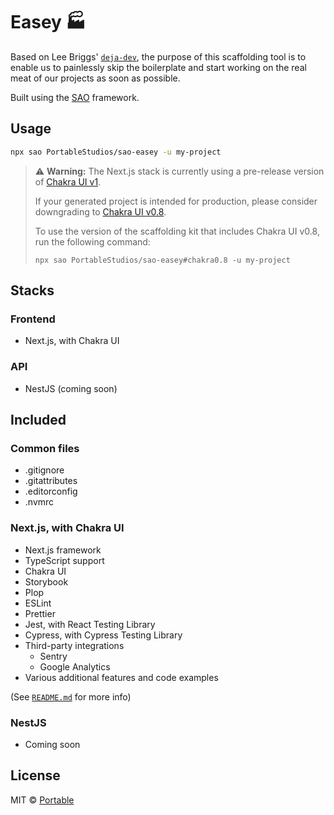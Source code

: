 # Easey 🏭

Based on Lee Briggs' [`deja-dev`](https://github.com/theleebriggs/deja-dev),
the purpose of this scaffolding tool is to enable us to painlessly skip the
boilerplate and start working on the real meat of our projects as soon as possible.

Built using the [SAO](https://github.com/saojs/sao) framework.

## Usage

```bash
npx sao PortableStudios/sao-easey -u my-project
```

> ⚠️ **Warning:** The Next.js stack is currently using a pre-release version of [Chakra UI v1](https://next.chakra-ui.com/).
>
> If your generated project is intended for production, please consider downgrading to [Chakra UI v0.8](https://chakra-ui.com/).
>
>To use the version of the scaffolding kit that includes Chakra UI v0.8, run the following command:
>
>```
>npx sao PortableStudios/sao-easey#chakra0.8 -u my-project
>```


## Stacks

### Frontend

- Next.js, with Chakra UI

### API

- NestJS (coming soon)

## Included

### Common files

- .gitignore
- .gitattributes
- .editorconfig
- .nvmrc

### Next.js, with Chakra UI

- Next.js framework
- TypeScript support
- Chakra UI
- Storybook
- Plop
- ESLint
- Prettier
- Jest, with React Testing Library
- Cypress, with Cypress Testing Library
- Third-party integrations
  - Sentry
  - Google Analytics
- Various additional features and code examples

(See [`README.md`](./template/next-ts-chakra-ui/README.md) for more info)

### NestJS

- Coming soon

## License

MIT © [Portable](https://portable.com.au)
